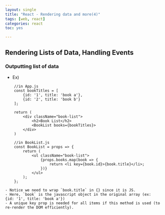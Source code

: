 ```yaml
---
layout: single
title: "React - Rendering data and more(4)"
tags: [web, react]
categories: react
toc: yes

---
```


## Rendering Lists of Data, Handling Events

### Outputting list of data
- Ex)

```
    //in App.js
    const bookTitles = [
        {id: '1', title: 'book a'},
        {id: '2', title: 'book b'}
    ];

    return (
        <div className="book-list">
            <h2>Book List</h2>
            <BookList books={bookTitles}>
        </div>
    )
```
```
    //in BookList.js
    const BookList = props => {
        return (
            <ul className="book-list">
                {props.books.map(book => {
                    return <li key={book.id}>{book.title}</li>;
                })}
            </ul>
        );
    };

```
    - Notice we need to wrap `book.title` in {} since it is JS.
    - Here, `book` is the javascript object in the original array (ex: {id: '1', title: 'book a'})
    - A unique key prop is needed for all items if this method is used (to re-render the DOM efficiently). 
